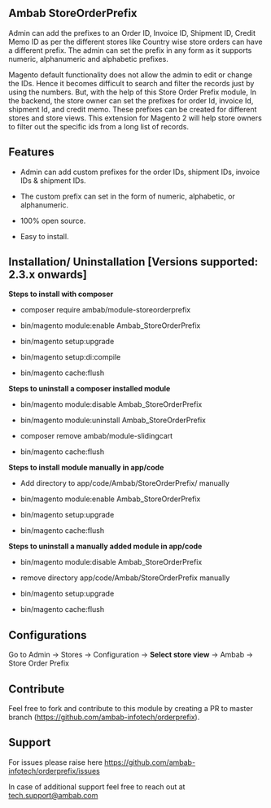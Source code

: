 ## Ambab StoreOrderPrefix

Admin can add the prefixes to an Order ID, Invoice ID, Shipment ID, Credit Memo ID as per the different stores like Country wise store orders can have a different prefix. The admin can set the prefix in any form as it supports numeric, alphanumeric and alphabetic prefixes.

Magento default functionality does not allow the admin to edit or change the IDs. Hence it becomes difficult to search and filter the records just by using the numbers.  But, with the help of this Store Order Prefix module, In the backend, the store owner can set the prefixes for order Id, invoice Id, shipment Id, and credit memo. These prefixes can be created for different stores and store views. This extension for Magento 2 will help store owners to filter out the specific ids from a long list of records.

## Features

- Admin can add custom prefixes for the order IDs, shipment IDs, invoice IDs & shipment IDs.

- The custom prefix can set in the form of numeric, alphabetic, or alphanumeric.

- 100% open source.

- Easy to install.


## Installation/ Uninstallation [Versions supported: 2.3.x onwards]

**Steps to install with composer**

- composer require ambab/module-storeorderprefix

- bin/magento module:enable Ambab_StoreOrderPrefix

- bin/magento setup:upgrade

- bin/magento setup:di:compile

- bin/magento cache:flush

**Steps to uninstall a composer installed module**

- bin/magento module:disable Ambab_StoreOrderPrefix

- bin/magento module:uninstall Ambab_StoreOrderPrefix

- composer remove ambab/module-slidingcart

- bin/magento cache:flush


**Steps to install module manually in app/code**

- Add directory to app/code/Ambab/StoreOrderPrefix/ manually

- bin/magento module:enable Ambab_StoreOrderPrefix

- bin/magento setup:upgrade

- bin/magento cache:flush

**Steps to uninstall a manually added module in app/code**

- bin/magento module:disable Ambab_StoreOrderPrefix

- remove directory app/code/Ambab/StoreOrderPrefix manually

- bin/magento setup:upgrade

- bin/magento cache:flush


## Configurations

Go to Admin -> Stores -> Configuration -> **Select store view** -> Ambab -> Store Order Prefix


## Contribute

Feel free to fork and contribute to this module by creating a PR to master branch (https://github.com/ambab-infotech/orderprefix).

## Support

For issues please raise here https://github.com/ambab-infotech/orderprefix/issues

In case of additional support feel free to reach out at tech.support@ambab.com
